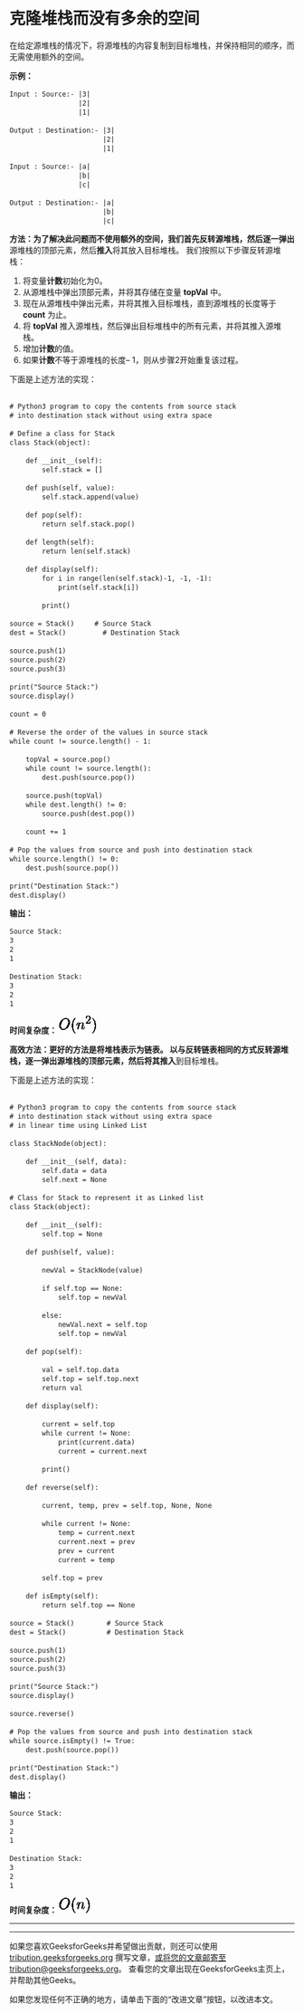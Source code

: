 # 克隆堆栈而没有多余的空间

在给定源堆栈的情况下，将源堆栈的内容复制到目标堆栈，并保持相同的顺序，而无需使用额外的空间。

**示例：**

```
Input : Source:- |3|
                 |2|
                 |1|

Output : Destination:- |3|
                       |2|
                       |1|

Input : Source:- |a|
                 |b|
                 |c|

Output : Destination:- |a|
                       |b|
                       |c|

```

**方法：**为了解决此问题而不使用额外的空间，我们首先反转源堆栈，然后**逐一弹出**源堆栈的顶部元素，然后**推入**将其放入目标堆栈。 我们按照以下步骤反转源堆栈：

1.  将变量**计数**初始化为0。
2.  从源堆栈中弹出顶部元素，并将其存储在变量 **topVal** 中。
3.  现在从源堆栈中弹出元素，并将其推入目标堆栈，直到源堆栈的长度等于 **count** 为止。
4.  将 **topVal** 推入源堆栈，然后弹出目标堆栈中的所有元素，并将其推入源堆栈。
5.  增加**计数**的值。
6.  如果**计数**不等于源堆栈的长度– 1，则从步骤2开始重复该过程。

下面是上述方法的实现：

```

# Python3 program to copy the contents from source stack 
# into destination stack without using extra space 

# Define a class for Stack 
class Stack(object): 

    def __init__(self): 
        self.stack = [] 

    def push(self, value): 
        self.stack.append(value) 

    def pop(self): 
        return self.stack.pop() 

    def length(self): 
        return len(self.stack) 

    def display(self): 
        for i in range(len(self.stack)-1, -1, -1): 
            print(self.stack[i]) 

        print() 

source = Stack()     # Source Stack 
dest = Stack()         # Destination Stack 

source.push(1) 
source.push(2) 
source.push(3) 

print("Source Stack:") 
source.display() 

count = 0

# Reverse the order of the values in source stack 
while count != source.length() - 1: 

    topVal = source.pop() 
    while count != source.length(): 
        dest.push(source.pop()) 

    source.push(topVal) 
    while dest.length() != 0: 
        source.push(dest.pop()) 

    count += 1

# Pop the values from source and push into destination stack 
while source.length() != 0: 
    dest.push(source.pop()) 

print("Destination Stack:") 
dest.display() 

```

**输出：**

```
Source Stack:
3
2
1

Destination Stack:
3
2
1

```

**时间复杂度：** ![O(n^2)](img/598be626cedc018633480e0f69670fd8.png "Rendered by QuickLaTeX.com")

**高效方法：**更好的方法是将堆栈表示为链表。 以与反转链表相同的方式反转源堆栈，**逐一弹出**源堆栈的顶部元素，然后**将其推入**到目标堆栈。

下面是上述方法的实现：

```

# Python3 program to copy the contents from source stack 
# into destination stack without using extra space  
# in linear time using Linked List 

class StackNode(object): 

    def __init__(self, data): 
        self.data = data 
        self.next = None

# Class for Stack to represent it as Linked list 
class Stack(object): 

    def __init__(self): 
        self.top = None

    def push(self, value): 

        newVal = StackNode(value) 

        if self.top == None: 
            self.top = newVal 

        else: 
            newVal.next = self.top 
            self.top = newVal  

    def pop(self): 

        val = self.top.data 
        self.top = self.top.next
        return val 

    def display(self): 

        current = self.top 
        while current != None: 
            print(current.data) 
            current = current.next

        print() 

    def reverse(self): 

        current, temp, prev = self.top, None, None

        while current != None: 
            temp = current.next
            current.next = prev 
            prev = current 
            current = temp 

        self.top = prev 

    def isEmpty(self): 
        return self.top == None

source = Stack()        # Source Stack 
dest = Stack()          # Destination Stack 

source.push(1) 
source.push(2) 
source.push(3) 

print("Source Stack:") 
source.display() 

source.reverse() 

# Pop the values from source and push into destination stack 
while source.isEmpty() != True: 
    dest.push(source.pop()) 

print("Destination Stack:") 
dest.display() 

```

**输出：**

```
Source Stack:
3
2
1

Destination Stack:
3
2
1

```

**时间复杂度：** ![O(n)](img/d5229a9c6f59029cbbb0f53974c9a9de.png "Rendered by QuickLaTeX.com")



* * *

* * *

如果您喜欢GeeksforGeeks并希望做出贡献，则还可以使用 [tribution.geeksforgeeks.org](https://contribute.geeksforgeeks.org/) 撰写文章，或将您的文章邮寄至tribution@geeksforgeeks.org。 查看您的文章出现在GeeksforGeeks主页上，并帮助其他Geeks。

如果您发现任何不正确的地方，请单击下面的“改进文章”按钮，以改进本文。